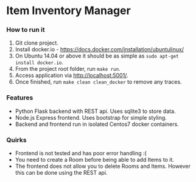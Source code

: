 Item Inventory Manager
======================

### How to run it
1. Git clone project.
2. Install docker.io - https://docs.docker.com/installation/ubuntulinux/
  1. On Ubuntu 14.04 or above it should be as simple as ```sudo apt-get install docker.io```.
3. From the project root folder, run ```make run```.
4. Access application via [http://localhost:5001/]().
5. Once finished, run ```make clean clean_docker``` to remove any traces.

### Features
- Python Flask backend with REST api. Uses sqlite3 to store data.
- Node.js Express frontend. Uses bootstrap for simple styling.
- Backend and frontend run in isolated Centos7 docker containers.

### Quirks
- Frontend is not tested and has poor error handling :(
- You need to create a Room before being able to add Items to it.
- The frontend does not allow you to delete Rooms and Items. However this can be done using the REST api.

